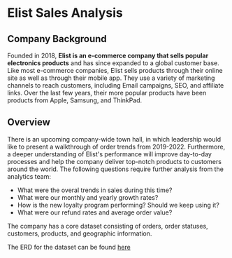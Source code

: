 # Elist Sales Analysis

## Company Background
Founded in 2018, **Elist is an e-commerce company that sells popular electronics products** and has since expanded to a global customer base. 
Like most e-commerce companies, Elist sells products through their online site as well as through their mobile app. 
They use a variety of marketing channels to reach customers, including Email campaigns, SEO, and affiliate links. 
Over the last few years, their more popular products have been products from Apple, Samsung, and ThinkPad.

## Overview
There is an upcoming company-wide town hall, in which leadership would like to present a walkthrough of order trends from 2019-2022. Furthermore, a deeper understanding of Elist's performance will improve day-to-day processes and help the company deliver top-notch products to customers around the world. The following questions require further analysis from the analytics team: 
- What were the overal trends in sales during this time?
- What were our monthly and yearly growth rates?
- How is the new loyalty program performing? Should we keep using it?
- What were our refund rates and average order value?
  
The company has a core dataset consisting of orders, order statuses, customers, products, and geographic information. 

The ERD for the dataset can be found [here](https://github.com/ericli0208/elist_customer_analysis/blob/main/ERD.md)
